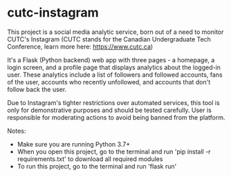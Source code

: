 # cutc-instagram

This project is a social media analytic service, born out of a need to monitor CUTC's Instagram (CUTC stands for the Canadian Undergraduate Tech Conference, learn more here: https://www.cutc.ca)

It's a Flask (Python backend) web app with three pages - a homepage, a login screen, and a profile page that displays analytics about the logged-in user. These analytics include a list of followers and followed accounts, fans of the user, accounts who recently unfollowed, and accounts that don't follow back the user. 

Due to Instagram's tighter restrictions over automated services, this tool is only for demonstrative purposes and should be tested carefully. User is responsible for moderating actions to avoid being banned from the platform. 

Notes: 
- Make sure you are running Python 3.7+ 
- When you open this project, go to the terminal and run 'pip install -r requirements.txt' to download all required modules
- To run this project, go to the terminal and run 'flask run'
